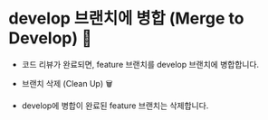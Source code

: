 # develop 브랜치에 병합 (Merge to Develop) 🤝

- 코드 리뷰가 완료되면, feature 브랜치를 develop 브랜치에 병합합니다.

- 브랜치 삭제 (Clean Up) 🗑️

- develop에 병합이 완료된 feature 브랜치는 삭제합니다.
